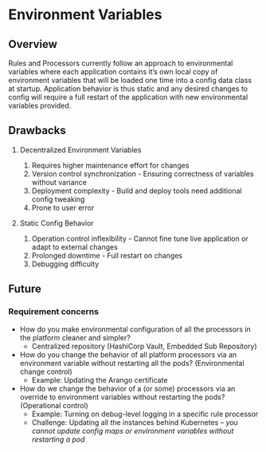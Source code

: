 # Environment Variables

## Overview

Rules and Processors currently follow an approach to environmental variables where each application contains it’s own local copy of environment variables that will be loaded one time into a config data class at startup. Application behavior is thus static and any desired changes to config will require a full restart of the application with new environmental variables provided.

## Drawbacks

1. Decentralized Environment Variables
    1. Requires higher maintenance effort for changes
    2. Version control synchronization - Ensuring correctness of variables without variance
    3. Deployment complexity - Build and deploy tools need additional config tweaking
    4. Prone to user error

2. Static Config Behavior
    1. Operation control inflexibility - Cannot fine tune live application or adapt to external changes
    2. Prolonged downtime - Full restart on changes
    3. Debugging difficulty

## Future

### Requirement concerns

- How do you make environmental configuration of all the processors in the platform cleaner and simpler?  
  - Centralized repository (HashiCorp Vault, Embedded Sub Repository)
- How do you change the behavior of all platform processors via an environment variable without restarting all the pods? (Environmental change control)  
  - Example: Updating the Arango certificate
- How do we change the behavior of a (or some) processors via an override to environment variables without restarting the pods? (Operational control)  
  - Example: Turning on debug-level logging in a specific rule processor  
  - Challenge: Updating all the instances behind Kubernetes – *you cannot update config maps or environment variables without restarting a pod*
